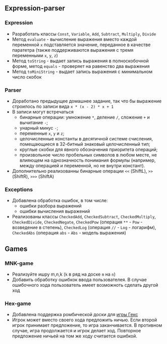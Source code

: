 ## Expression-parser
### Expression
* Разработать классы `Const`, `Variable`, `Add`, `Subtract`, `Multiply`, `Divide`
* Метод `evaluate` - вычисление выражения вместо каждой переменной `x` подставляется значение, переданное в качестве паратетра (также поддерживаются выражения с тремя переменными `x`, `y`, `z`)
* Метод `toString` - выдает запись выражения в полноскобочной форме, метод `equals` - проверяет на равенство два выражения
* Метод `toMiniString` - выдает запись выражения с минимальном число скобок

### Parser 
* Доработано предыдущее домашнее задание, так что бы выражение строилось по записи вида `x * (x - 2) * x + 1`
* В записи могут встречаться
	* бинарные операции: умножение `*`, деление `/`, сложение `+` и вычитание `-`;
	* унарный минус `-`;
	* переменные `x`, `y` и `z`;
	* целочисленные константы в десятичной системе счисления, помещающиеся в 32-битный знаковый целочисленный тип;
	* круглые скобки для явного обозначения приоритета операций;
	* произвольное число пробельных символов в любом месте, не влияющем на однозначность понимания формулы (например, между операцией и переменной, но не внутри констант). 
* Дополнительно реализованны бинарные операции `<<` (ShiftL), `>>` (ShiftR), `>>>` (ShiftA)

### Exceptions
* Добавлена обработка ошибок, в том числе:
	* ошибки разбора выражений
	* ошибки вычисления выражений
* Реализованы классы `CheckedAdd`, `CheckedSubtract`, `CheckedMultiply`, `CheckedDivide`, `CheckedNegate`, `CheckedPow` (операция `**` - `Pow` - возведение в степень), `CheckedLog` (операция `//` - `Log` - логарифм), `CheckedAbs` (операция `abs` - `Abs` - модель выражения)

## Games
### MNK-game
* Реализуйте ишру m,n,k (`k` в ряд на доске `m` на `n`) 
* Добавить обработку ошибкок ввода пользователея. В случае ошибочного хода пользователь имеет возможноть сделать другой ход

### Hex-game
* Добавлена поддержка ромбической доски для [игры Гекс](https://ru.wikipedia.org/wiki/Гекс)
* Игрок может вместо своего хода предложить ничью. Если второй игрок принимает предложение, то игра заканчивается. В противном случае, игра продолжается и игрок делает ход. Повторное предложение ничьей на том же ходу считается ошибкой.
